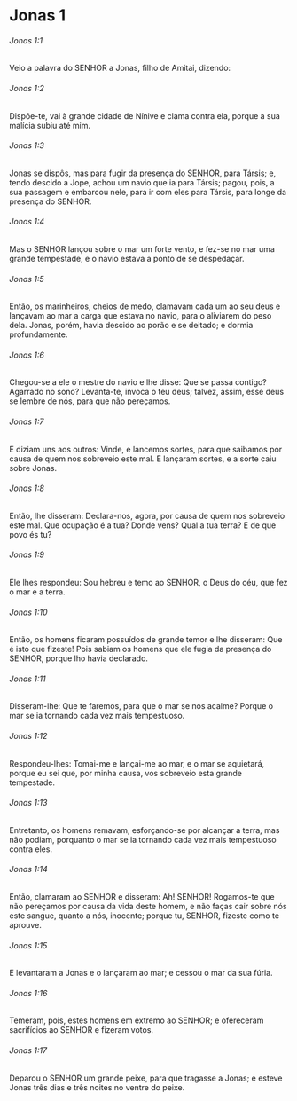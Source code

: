 # Jonas 1

###### Jonas 1:1

Veio a palavra do SENHOR a Jonas, filho de Amitai, dizendo:

###### Jonas 1:2

Dispõe-te, vai à grande cidade de Nínive e clama contra ela, porque a sua malícia subiu até mim.

###### Jonas 1:3

Jonas se dispôs, mas para fugir da presença do SENHOR, para Társis; e, tendo descido a Jope, achou um navio que ia para Társis; pagou, pois, a sua passagem e embarcou nele, para ir com eles para Társis, para longe da presença do SENHOR.

###### Jonas 1:4

Mas o SENHOR lançou sobre o mar um forte vento, e fez-se no mar uma grande tempestade, e o navio estava a ponto de se despedaçar.

###### Jonas 1:5

Então, os marinheiros, cheios de medo, clamavam cada um ao seu deus e lançavam ao mar a carga que estava no navio, para o aliviarem do peso dela. Jonas, porém, havia descido ao porão e se deitado; e dormia profundamente.

###### Jonas 1:6

Chegou-se a ele o mestre do navio e lhe disse: Que se passa contigo? Agarrado no sono? Levanta-te, invoca o teu deus; talvez, assim, esse deus se lembre de nós, para que não pereçamos.

###### Jonas 1:7

E diziam uns aos outros: Vinde, e lancemos sortes, para que saibamos por causa de quem nos sobreveio este mal. E lançaram sortes, e a sorte caiu sobre Jonas.

###### Jonas 1:8

Então, lhe disseram: Declara-nos, agora, por causa de quem nos sobreveio este mal. Que ocupação é a tua? Donde vens? Qual a tua terra? E de que povo és tu?

###### Jonas 1:9

Ele lhes respondeu: Sou hebreu e temo ao SENHOR, o Deus do céu, que fez o mar e a terra.

###### Jonas 1:10

Então, os homens ficaram possuídos de grande temor e lhe disseram: Que é isto que fizeste! Pois sabiam os homens que ele fugia da presença do SENHOR, porque lho havia declarado.

###### Jonas 1:11

Disseram-lhe: Que te faremos, para que o mar se nos acalme? Porque o mar se ia tornando cada vez mais tempestuoso.

###### Jonas 1:12

Respondeu-lhes: Tomai-me e lançai-me ao mar, e o mar se aquietará, porque eu sei que, por minha causa, vos sobreveio esta grande tempestade.

###### Jonas 1:13

Entretanto, os homens remavam, esforçando-se por alcançar a terra, mas não podiam, porquanto o mar se ia tornando cada vez mais tempestuoso contra eles.

###### Jonas 1:14

Então, clamaram ao SENHOR e disseram: Ah! SENHOR! Rogamos-te que não pereçamos por causa da vida deste homem, e não faças cair sobre nós este sangue, quanto a nós, inocente; porque tu, SENHOR, fizeste como te aprouve.

###### Jonas 1:15

E levantaram a Jonas e o lançaram ao mar; e cessou o mar da sua fúria.

###### Jonas 1:16

Temeram, pois, estes homens em extremo ao SENHOR; e ofereceram sacrifícios ao SENHOR e fizeram votos.

###### Jonas 1:17

Deparou o SENHOR um grande peixe, para que tragasse a Jonas; e esteve Jonas três dias e três noites no ventre do peixe.

